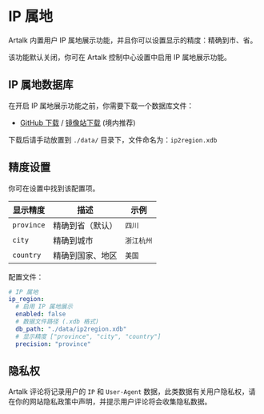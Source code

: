 # IP 属地

Artalk 内置用户 IP 属地展示功能，并且你可以设置显示的精度：精确到市、省。

该功能默认关闭，你可在 Artalk 控制中心设置中启用 IP 属地展示功能。

## IP 属地数据库

在开启 IP 属地展示功能之前，你需要下载一个数据库文件：

 - [GitHub 下载](https://github.com/lionsoul2014/ip2region/raw/master/data/ip2region.xdb) / [镜像站下载](https://gh-proxy.com/?q=https%3A%2F%2Fgithub.com%2Flionsoul2014%2Fip2region%2Fblob%2Fmaster%2Fdata%2Fip2region.xdb) (境内推荐)

下载后请手动放置到 `./data/` 目录下，文件命名为：`ip2region.xdb`

## 精度设置

你可在设置中找到该配置项。

|显示精度|描述|示例|
|-|-|-|
|`province`|精确到省（默认）|`四川`|
|`city`|精确到城市|`浙江杭州`|
|`country`|精确到国家、地区|`美国`|

配置文件：

```yaml
# IP 属地
ip_region:
  # 启用 IP 属地展示
  enabled: false
  # 数据文件路径 (.xdb 格式)
  db_path: "./data/ip2region.xdb"
  # 显示精度 ["province", "city", "country"]
  precision: "province"
```

## 隐私权

Artalk 评论将记录用户的 `IP` 和 `User-Agent` 数据，此类数据有关用户隐私权，请在你的网站隐私政策中声明，并提示用户评论将会收集隐私数据。
